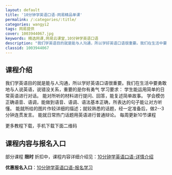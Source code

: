 ```yaml
---
layout: default
title: '10分钟学英语口语-网易精品单课'
permalink: /:categories/:title/
categories: wangyi2
tags: 网易提供
cover: 1003944067.jpg
keywords: 精选网课,网易云课堂,10分钟学英语口语
description: "我们学英语目的就是能与人沟通，所以学好英语口语很重要。我们在生活中要勇敢地与人说英语，说错没关系，重要的是你有勇气学习要求：学生能运用简单的日常英语进行对话。能对所听的材料进行提问、回答，能"
classid: 1003944067
---
```


## 课程介绍

我们学英语目的就是能与人沟通，所以学好英语口语很重要。我们在生活中要勇敢地与人说英语，说错没关系，重要的是你有勇气
学习要求：
学生能运用简单的日常英语进行对话。
能对所听的材料进行提问、回答，能复述简单故事。
学会模仿正确语音、语调，能做到语音、语调、语法基本正确，所表达的句子能让对方听懂。
能就所给的图片作较详细的描述；就较熟悉的话题，经一定准备后，做2--3 分钟连贯发言。
能就日常热门话题用英语进行普通辩论。
每周更新10节课程

更多教程下载，手机下载下面二维码

## 课程内容与报名入口

部分课程 **限时** 折扣中，课程内容详细介绍见：[10分钟学英语口语-详情介绍](https://study.163.com/course/introduction/1003944067.htm?share=1&shareId=1025206652&utm_campaign=share&utm_medium=iphoneShare&utm_source=&utm_u=1025206652)

**优惠报名入口**：[10分钟学英语口语-报名学习](https://study.163.com/course/introduction/1003944067.htm?share=1&shareId=1025206652&utm_campaign=share&utm_medium=iphoneShare&utm_source=&utm_u=1025206652)

